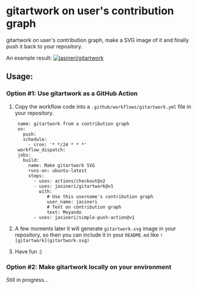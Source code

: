 # gitartwork on user's contribution graph

gitartwork on user's contribution graph, make a SVG image of it and finally push it back to your repository.

An example result:
[![jasineri/gitartwork](gitartwork.svg)](https://github.com/jasineri/gitartwork)

## Usage:

### Option #1: Use gitartwork as a GitHub Action
1. Copy the workflow code into a `.github/workflows/gitartwork.yml` file in your repository.

        name: gitartwork from a contribution graph
        on: 
          push:
          schedule:
            - cron: '* */24 * * *'
        workflow_dispatch:
        jobs:
          build:
            name: Make gitartwork SVG
            runs-on: ubuntu-latest
            steps:
              - uses: actions/checkout@v2
              - uses: jasineri/gitartwork@v1
                with:
                   # Use this username's contribution graph  
                   user_name: jasineri
                   # Text on contribution graph 
                   text: Moyando
              - uses: jasineri/simple-push-action@v1

2. A few moments later it will generate `gitartwork.svg` image in your repository, so then you can include it in your `README.md` like `![gitartwork](gitartwork.svg)`
3. Have fun :)

### Option #2: Make gitartwork locally on your environment
Still in progress...
